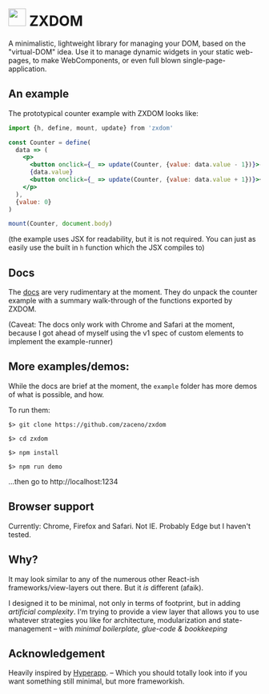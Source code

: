 
# <img height="35" style="line-height: 35px;" src="https://cdn.rawgit.com/zaceno/f96607fd718c42bd912bb161834ecb5e/raw/2e3f3e16cff00d420d606194d7fab7270c9a7f1f/logo.svg"> ZXDOM

 A minimalistic, lightweight library for managing your DOM, based on the "virtual-DOM" idea. Use it to manage dynamic widgets in your static web-pages, to make WebComponents, or even full blown single-page-application.

## An example

The prototypical counter example with ZXDOM looks like:

```jsx
import {h, define, mount, update} from 'zxdom'

const Counter = define(
  data => (
    <p>
      <button onclick={_ => update(Counter, {value: data.value - 1})}>-</button>
      {data.value}
      <button onclick={_ => update(Counter, {value: data.value + 1})}>+</button>
    </p>
  ),
  {value: 0}
)

mount(Counter, document.body)
```

(the example uses JSX for readability, but it is not required. You can just as easily use the built in `h` function which the JSX compiles to)

## Docs

The [docs](https://zaceno.github.io/zxdom) are very rudimentary at the moment. They do unpack the counter example with a summary walk-through of the functions exported by ZXDOM.

(Caveat: The docs only work with Chrome and Safari at the moment, because I got ahead of myself using the v1 spec of custom elements to implement the example-runner)

## More examples/demos:

While the docs are brief at the moment, the `example` folder has more demos of what is possible, and how.

To run them:

```
$> git clone https://github.com/zaceno/zxdom

$> cd zxdom

$> npm install

$> npm run demo
```

...then go to http://localhost:1234

## Browser support

Currently: Chrome, Firefox and Safari. Not IE. Probably Edge but I haven't tested.

## Why?
It may look similar to any of the numerous other React-ish frameworks/view-layers out there. But it *is* different (afaik).

I designed it to be minimal, not only in terms of footprint, but in adding *artificial complexity*. I'm trying to provide a view layer that allows you to use whatever strategies you like for architecture, modularization and state-management – with *minimal boilerplate, glue-code & bookkeeping*

## Acknowledgement

Heavily inspired by [Hyperapp](https://github.com/hyperapp/hyperapp). – Which you should totally look into if you want something still minimal, but more frameworkish.
